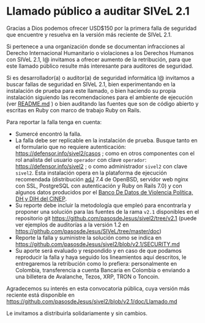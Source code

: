 # Llamado público a auditar SIVeL 2.1

Gracias a Dios podemos ofrecer USD$150 por la primera falla
de seguridad que encuentre y resuelva en la versión más reciente de
SIVeL 2.1.

Si pertenece a una organización donde se documentan
infracciones al Derecho Internacional Humanitario o
violaciones a los Derechos Humanos con SIVeL  2.1, l@ invitamos a
ofrecer aumento de la retribución, para que este llamado 
público resulte más interesante para auditores de
seguridad.

Si es desarrollador(a) o auditor(a) de seguridad informática
l@ invitamos a buscar fallas de seguridad en SIVeL 2.1, bien
experimentando en la instalación de prueba para este llamado,
o bien haciendo su propia instalación siguiendo las
recomendaciones para el ambiente de ejecución (ver
[README.md](https://github.com/pasosdeJesus/sivel2/blob/v2.1/README.md) )
o bien auditando las fuentes que son de código abierto y escritas
en Ruby con marco de trabajo Ruby on Rails.

Para reportar la falla tenga en cuenta:
* Sumercé encontró la falla.
* La falla debe ser replicable en la instalación de prueba.
  Busque tanto en el formulario que no
  requiere autenticación:
  <https://defensor.info/sivel2/casos> ;
  como en otros componentes con el rol analista del usuario
  `operador` con clave `operador`: 
  <https://defensor.info/sivel2> ;
  o como administrador `sivel2` con clave `sivel2`.
  Esta instalación opera en la plataforma de ejecución
  recomendada (distribución [adJ](https://aprendiendo.pasosdeJesus.org) 7.4
  de OpenBSD, servidor web nginx con SSL,
  PostgreSQL con autenticación y Ruby on Rails 7.0)
  y con algunos datos producidos por el 
  [Banco De Datos de Violencia Política, DH y DIH del CINEP](http://www.nocheyniebla.org).
* Su reporte debe incluir la metodología que empleó para encontrarla 
  y proponer una solución para las fuentes de la rama `v2.1`
  disponibles en el repositorio git 
  https://github.com/pasosdeJesus/sivel2/tree/v2.1
  (puede ver ejemplos de auditorías a la versión 1.2
   en <https://github.com/pasosdeJesus/SIVeL/tree/master/doc>)
* Reporte la falla y suministre la solución como se indica en 
  <https://github.com/pasosdeJesus/sivel2/blob/v2.1/SECURITY.md>
* Su aporte será evaluado y respondido y  en caso de que podamos
  reproducir la falla y haya seguido los lineamientos aquí descritos,
  le entregaremos la retribución como lo prefiera: personalmente
  en Colombia, transferencia a cuenta Bancaria en Colombia o enviando 
  a una billetera de Avalanche, Tezos, XRP, TRON o Toncoin.

Agradecemos su interés en esta convocatoria pública, cuya versión
más reciente está disponible en
<https://github.com/pasosdeJesus/sivel2/blob/v2.1/doc/Llamado.md>

Le invitamos a distribuirla solidariamente y sin cambios.

